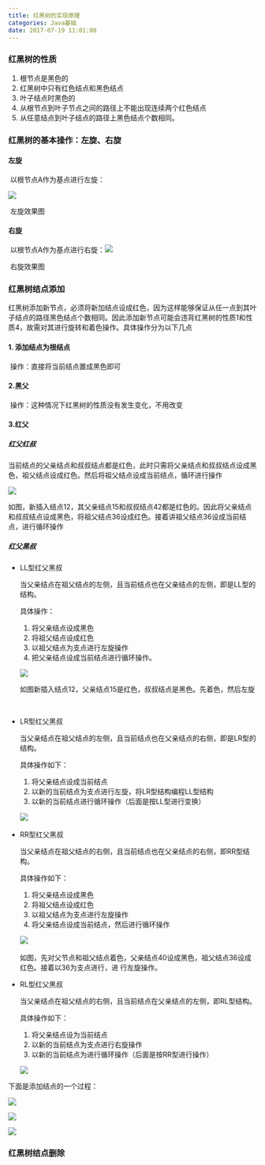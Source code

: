```yaml
---
title: 红黑树的实现原理
categories: Java基础
date: 2017-07-19 11:01:00
---
```


### 红黑树的性质

1. 根节点是黑色的
2. 红黑树中只有红色结点和黑色结点
3. 叶子结点时黑色的
4. 从根节点到叶子节点之间的路径上不能出现连续两个红色结点
5. 从任意结点到叶子结点的路径上黑色结点个数相同。

### 红黑树的基本操作：左旋、右旋

#### 左旋

​	以根节点A作为基点进行左旋：

![](红黑树实现原理/pic1.png)

​									左旋效果图

#### 右旋

​	以根节点A作为基点进行右旋：![](红黑树实现原理/pic2.png)

​									右旋效果图

### 红黑树结点添加

​	红黑树添加新节点，必须将新加结点设成红色，因为这样能够保证从任一点到其叶子结点的路径黑色结点个数相同。因此添加新节点可能会违背红黑树的性质1和性质4，故需对其进行旋转和着色操作。具体操作分为以下几点

#### 1. 添加结点为根结点

​	操作：直接将当前结点置成黑色即可

#### 2.黑父

​	操作：这种情况下红黑树的性质没有发生变化，不用改变

#### 3.红父

##### 红父红叔

​	当前结点的父亲结点和叔叔结点都是红色，此时只需将父亲结点和叔叔结点设成黑色，祖父结点设成红色。然后将祖父结点设成当前结点，循环进行操作

![](红黑树实现原理/pic3.png)

如图，新插入结点12，其父亲结点15和叔叔结点42都是红色的。因此将父亲结点和叔叔结点设成黑色，将祖父结点36设成红色。接着讲祖父结点36设成当前结点，进行循环操作

##### 红父黑叔

* LL型红父黑叔

  当父亲结点在祖父结点的左侧，且当前结点也在父亲结点的左侧，即是LL型的结构。

  具体操作：

  1. 将父亲结点设成黑色
  2. 将祖父结点设成红色
  3. 以祖父结点为支点进行左旋操作
  4. 把父亲结点设成当前结点进行循环操作。

  ![](红黑树实现原理/pic4.png)

  如图新插入结点12，父亲结点15是红色，叔叔结点是黑色。先着色，然后左旋

  ​

* LR型红父黑叔

  当父亲结点在祖父结点的左侧，且当前结点也在父亲结点的右侧，即是LR型的结构。

  具体操作如下：

  1. 将父亲结点设成当前结点
  2. 以新的当前结点为支点进行左旋，将LR型结构编程LL型结构
  3. 以新的当前结点进行循环操作（后面是按LL型进行变换）

  ​![](红黑树实现原理/pic5.png)



* RR型红父黑叔

  当父亲结点在祖父结点的右侧，且当前结点也在父亲结点的右侧，即RR型结构。

  具体操作如下：

  1. 将父亲结点设成黑色
  2. 将祖父结点设成红色
  3. 以祖父结点为支点进行左旋操作
  4. 将父亲结点设成当前结点，然后进行循环操作

  ​![](红黑树实现原理/pic6.png)

  ​如图，先对父节点和祖父结点着色，父亲结点40设成黑色，祖父结点36设成红色。接着以36为支点进行，进	行左旋操作。

* RL型红父黑叔

  当父亲结点在祖父结点的右侧，且当前结点在父亲结点的左侧，即RL型结构。

  具体操作如下：

  1. 将父亲结点设为当前结点
  2. 以新的当前结点为支点进行右旋操作
  3. 以新的当前结点为进行循环操作（后面是按RR型进行操作）

  ![](红黑树实现原理/pic7.png)


下面是添加结点的一个过程：

![](红黑树实现原理/pic8.png)

![](红黑树实现原理/pic9.png)

![](红黑树实现原理/pic10.png)



### 红黑树结点删除

